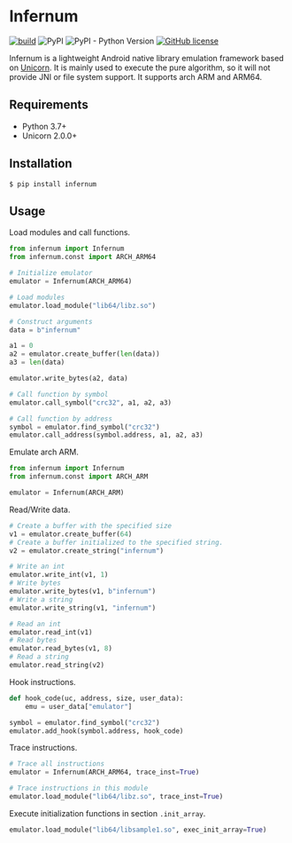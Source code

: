 # Infernum

[![build](https://github.com/Sh4ww/infernum/actions/workflows/tests.yml/badge.svg)](https://github.com/Sh4ww/infernum/actions/workflows/tests.yml)
![PyPI](https://img.shields.io/pypi/v/infernum)
![PyPI - Python Version](https://img.shields.io/pypi/pyversions/infernum)
[![GitHub license](https://img.shields.io/github/license/Sh4ww/infernum)](https://github.com/Sh4ww/infernum/blob/main/LICENSE)

Infernum is a lightweight Android native library emulation framework based on [Unicorn](https://github.com/unicorn-engine/unicorn). It is mainly used to execute the pure algorithm, so it will not provide JNI or file system support. It supports arch ARM and ARM64.

## Requirements

- Python 3.7+
- Unicorn 2.0.0+

## Installation

```
$ pip install infernum
```

## Usage

Load modules and call functions.

```python
from infernum import Infernum
from infernum.const import ARCH_ARM64

# Initialize emulator
emulator = Infernum(ARCH_ARM64)

# Load modules
emulator.load_module("lib64/libz.so")

# Construct arguments
data = b"infernum"

a1 = 0
a2 = emulator.create_buffer(len(data))
a3 = len(data)

emulator.write_bytes(a2, data)

# Call function by symbol
emulator.call_symbol("crc32", a1, a2, a3)

# Call function by address
symbol = emulator.find_symbol("crc32")
emulator.call_address(symbol.address, a1, a2, a3)
```

Emulate arch ARM.

```python
from infernum import Infernum
from infernum.const import ARCH_ARM

emulator = Infernum(ARCH_ARM)
```

Read/Write data.

```python
# Create a buffer with the specified size
v1 = emulator.create_buffer(64)
# Create a buffer initialized to the specified string.
v2 = emulator.create_string("infernum")

# Write an int
emulator.write_int(v1, 1)
# Write bytes
emulator.write_bytes(v1, b"infernum")
# Write a string
emulator.write_string(v1, "infernum")

# Read an int
emulator.read_int(v1)
# Read bytes
emulator.read_bytes(v1, 8)
# Read a string
emulator.read_string(v2)
```

Hook instructions.

```python
def hook_code(uc, address, size, user_data):
    emu = user_data["emulator"]

symbol = emulator.find_symbol("crc32")
emulator.add_hook(symbol.address, hook_code)
```

Trace instructions.

```python
# Trace all instructions
emulator = Infernum(ARCH_ARM64, trace_inst=True)

# Trace instructions in this module
emulator.load_module("lib64/libz.so", trace_inst=True)
```

Execute initialization functions in section `.init_array`.

```python
emulator.load_module("lib64/libsample1.so", exec_init_array=True)
```
